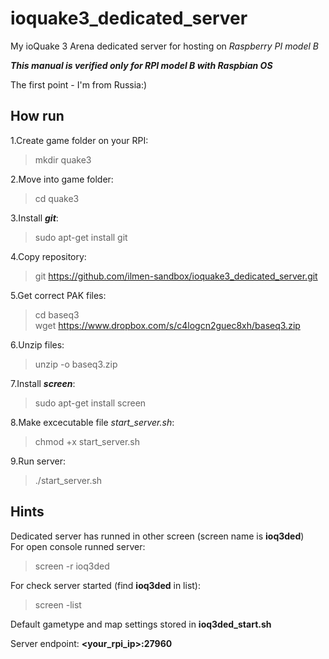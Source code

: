 # ioquake3_dedicated_server
My ioQuake 3 Arena dedicated server for hosting on *Raspberry PI model B*

***This manual is verified only for RPI model B with Raspbian OS***

The first point - I'm from Russia:)

## How run
1.Create game folder on your RPI:
> mkdir quake3

2.Move into game folder:
> cd quake3

3.Install  ***git***:
> sudo apt-get install git

4.Copy repository:
> git https://github.com/ilmen-sandbox/ioquake3_dedicated_server.git

5.Get correct PAK files:
> cd baseq3  
> wget https://www.dropbox.com/s/c4logcn2guec8xh/baseq3.zip

6.Unzip files:
> unzip -o baseq3.zip

7.Install ***screen***:
> sudo apt-get install screen

8.Make excecutable file *start_server.sh*:
> chmod +x start_server.sh

9.Run server:
> ./start_server.sh

## Hints
Dedicated server has runned in other screen (screen name is **ioq3ded**)  
For open console runned server:
> screen -r ioq3ded

For check server started (find **ioq3ded** in list):
> screen -list

Default gametype and map settings stored in **ioq3ded_start.sh**

Server endpoint: **\<your_rpi_ip\>:27960**
